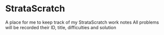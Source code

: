 # StrataScratch
A place for me to keep track of my StrataScratch work notes 
All problems will be recorded their ID, title, difficulties and solution
